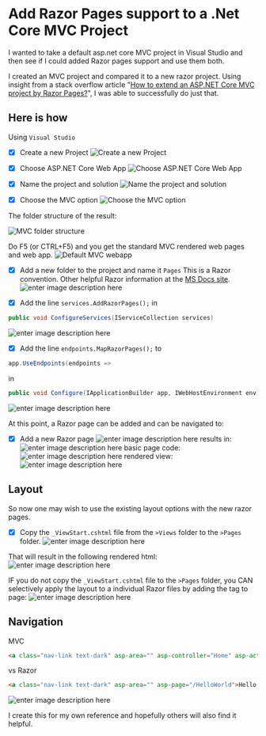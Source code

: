 # Add Razor Pages support to a .Net Core MVC Project
I wanted to take a default asp.net core MVC project in Visual Studio and then see if I could added Razor pages support and use them both. 

I created an MVC project and compared it to a new razor project. Using insight from a  stack overflow article "[How to extend an ASP.NET Core MVC project by Razor Pages?](https://stackoverflow.com/questions/62863196/how-to-extend-an-asp-net-core-mvc-project-by-razor-pages)", I was able to successfully do just that. 

## Here is how

Using `Visual Studio`
- [x] Create a new Project
![Create a new Project](https://raw.githubusercontent.com/IvanRainbolt/AddRazorPagesToMVC/master/images/1.png)

- [x] Choose ASP.NET Core Web App
![Choose ASP.NET Core Web App](https://raw.githubusercontent.com/IvanRainbolt/AddRazorPagesToMVC/master/images/2.png)

- [x] Name the project and solution
![Name the project and solution](https://raw.githubusercontent.com/IvanRainbolt/AddRazorPagesToMVC/master/images/3.png)

- [x] Choose the MVC option
![Choose the MVC option](https://raw.githubusercontent.com/IvanRainbolt/AddRazorPagesToMVC/master/images/4.png)

The folder structure of the result:

![MVC folder structure](https://raw.githubusercontent.com/IvanRainbolt/AddRazorPagesToMVC/master/images/5.png)
 
Do F5 (or CTRL+F5) and you get the standard MVC rendered web pages and web app. 
![Default MVC webapp](https://raw.githubusercontent.com/IvanRainbolt/AddRazorPagesToMVC/master/images/6.mvcAppHomePage.png)

- [x] Add a new folder to the project and name it `Pages`
This is a Razor convention. Other helpful Razor information at the [MS Docs site](https://docs.microsoft.com/en-us/aspnet/core/razor-pages/?view=aspnetcore-3.1&tabs=visual-studio).
![enter image description here](https://raw.githubusercontent.com/IvanRainbolt/AddRazorPagesToMVC/master/images/7.addPagesFolder.png)

- [x] Add the line `services.AddRazorPages();` in 
```csharp
public void ConfigureServices(IServiceCollection services)
```
![enter image description here](https://raw.githubusercontent.com/IvanRainbolt/AddRazorPagesToMVC/master/images/8.addService.png)


- [x] Add the line `endpoints.MapRazorPages();` to 
```csharp
app.UseEndpoints(endpoints => 
``` 
in  
```csharp
public void Configure(IApplicationBuilder app, IWebHostEnvironment env)
```
![enter image description here](https://raw.githubusercontent.com/IvanRainbolt/AddRazorPagesToMVC/master/images/9.addEndpoint.png)

At this point, a Razor page can be added and can be navigated to:
- [x] Add a new Razor page
![enter image description here](https://raw.githubusercontent.com/IvanRainbolt/AddRazorPagesToMVC/master/images/10.addRazorPage.png)
results in:
![enter image description here](https://raw.githubusercontent.com/IvanRainbolt/AddRazorPagesToMVC/master/images/11.pageadded.png)
basic page code:
![enter image description here](https://raw.githubusercontent.com/IvanRainbolt/AddRazorPagesToMVC/master/images/12.newpagecode.png)
rendered view:
![enter image description here](https://raw.githubusercontent.com/IvanRainbolt/AddRazorPagesToMVC/master/images/13.razorPageRendered.png)

## Layout

So now one may wish to use the existing layout options with the new razor pages. 
- [x] Copy the `_ViewStart.cshtml` file from the `>Views` folder to the `>Pages` folder. 
![enter image description here](https://raw.githubusercontent.com/IvanRainbolt/AddRazorPagesToMVC/master/images/14.copyViewStart.png)

That will result in the following rendered html:
![enter image description here](https://raw.githubusercontent.com/IvanRainbolt/AddRazorPagesToMVC/master/images/15.razorRendered.png)

IF you do not copy the `_ViewStart.cshtml` file to the `>Pages` folder, you CAN selectively apply the layout to a individual Razor files by adding the tag to page:
![enter image description here](https://raw.githubusercontent.com/IvanRainbolt/AddRazorPagesToMVC/master/images/16.layoutforpageonly.png)

## Navigation

MVC
```html
<a class="nav-link text-dark" asp-area="" asp-controller="Home" asp-action="Privacy">Privacy</a>
```
vs
Razor
```html
<a class="nav-link text-dark" asp-area="" asp-page="/HelloWorld">Hello Razor</a>
```
![enter image description here](https://raw.githubusercontent.com/IvanRainbolt/AddRazorPagesToMVC/master/images/17.navrendering.png)

I create this for my own reference and hopefully others will also find it helpful.
